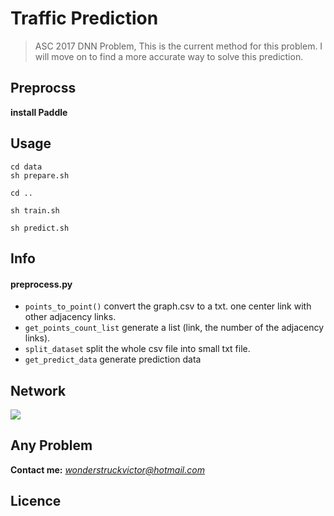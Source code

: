 # Traffic Prediction


> ASC 2017 DNN Problem, This is the current method for this problem. I will move on to find a more accurate way to solve this prediction.


## Preprocss

**install Paddle**

## Usage

```
cd data
sh prepare.sh

cd ..

sh train.sh

sh predict.sh

```

## Info

#### preprocess.py

* `points_to_point()` convert the graph.csv to a txt. one center link with other adjacency links.
* `get_points_count_list` generate a list (link, the number of the adjacency links).
* `split_dataset` split the whole csv file into small txt file.
* `get_predict_data` generate prediction data

## Network


![](https://github.com/wondervictor/Traffic_Prediction/blob/master/images/network.png)


## Any Problem

**Contact me:** *wonderstruckvictor@hotmail.com*

## Licence

